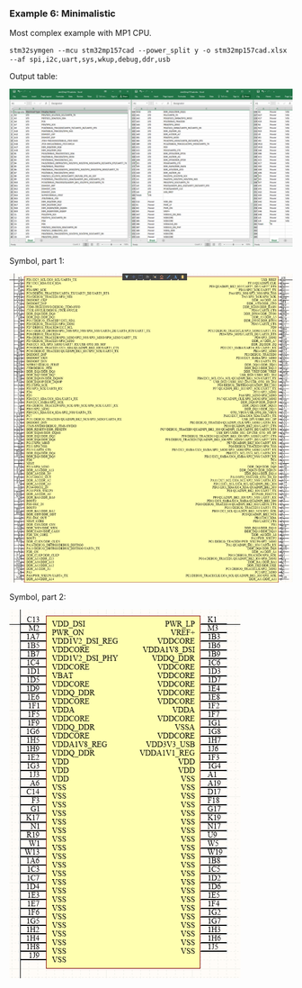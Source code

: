 ### Example 6: Minimalistic

Most complex example with MP1 CPU.
```
stm32symgen --mcu stm32mp157cad --power_split y -o stm32mp157cad.xlsx --af spi,i2c,uart,sys,wkup,debug,ddr,usb
```
Output table:

![Img 6.1](https://raw.githubusercontent.com/streamx3/stm32symutil/master/images/stmp32mp1.png "Img 6.1")

Symbol, part 1:

![Img 6.2](https://raw.githubusercontent.com/streamx3/stm32symutil/master/images/stmp32mp1_p1.png "Img 6.2")

Symbol, part 2:

![Img 6.3](https://raw.githubusercontent.com/streamx3/stm32symutil/master/images/stmp32mp1_p2.png "Img 6.2")
